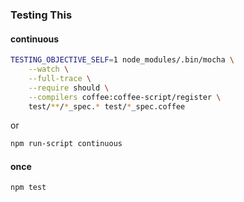 ### Testing This

#### continuous

```bash
TESTING_OBJECTIVE_SELF=1 node_modules/.bin/mocha \
    --watch \
    --full-trace \
    --require should \
    --compilers coffee:coffee-script/register \
    test/**/*_spec.* test/*_spec.coffee
```
or
```bash
npm run-script continuous
```

#### once

```bash
npm test
```
